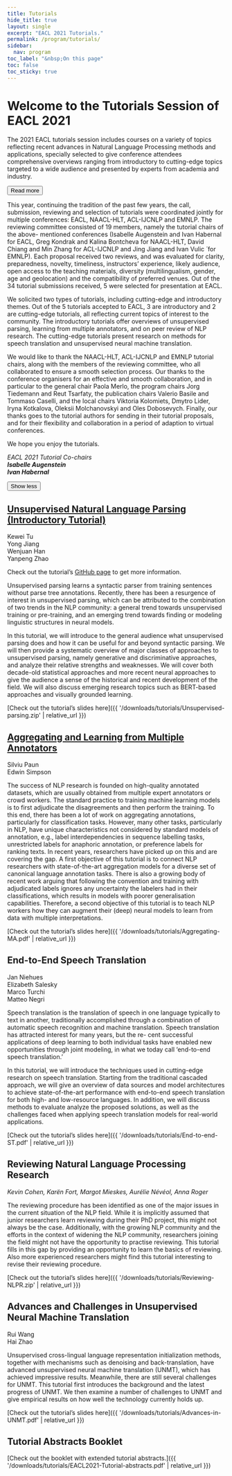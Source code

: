 ```yaml
---
title: Tutorials
hide_title: true
layout: single
excerpt: "EACL 2021 Tutorials."
permalink: /program/tutorials/
sidebar:
  nav: program
toc_label: "&nbsp;On this page"
toc: false
toc_sticky: true
---
```


# Welcome to the Tutorials Session of EACL 2021

<p>
  The 2021 EACL tutorials session includes courses on a variety of topics reflecting recent advances in Natural Language Processing methods and applications, specially selected to give conference attendees comprehensive overviews ranging from introductory to cutting-edge topics targeted to a wide audience and presented by experts from academia and industry.
</p>

<div class="collapse" markdown="0">
  <button class="expand-button simple-link">Read more</button>
  <div class="collapse-content">
    <p>
      This year, continuing the tradition of the past few years, the call, submission, reviewing and selection of tutorials were coordinated jointly for multiple conferences: EACL, NAACL-HLT, ACL-IJCNLP and EMNLP. The reviewing committee consisted of 19 members, namely the tutorial chairs of the above- mentioned conferences (Isabelle Augenstein and Ivan Habernal for EACL, Greg Kondrak and Kalina Bontcheva for NAACL-HLT, David Chiang and Min Zhang for ACL-IJCNLP and Jing Jiang and Ivan Vulic ́ for EMNLP). Each proposal received two reviews, and was evaluated for clarity, preparedness, novelty, timeliness, instructors’ experience, likely audience, open access to the teaching materials, diversity (multilingualism, gender, age and geolocation) and the compatibility of preferred venues. Out of the 34 tutorial submissions received, 5 were selected for presentation at EACL.
    </p>
    <p>
      We solicited two types of tutorials, including cutting-edge and introductory themes. Out of the 5 tutorials accepted to EACL, 3 are introductory and 2 are cutting-edge tutorials, all reflecting current topics of interest to the community. The introductory tutorials offer overviews of unsupervised parsing, learning from multiple annotators, and on peer review of NLP research. The cutting-edge tutorials present research on methods for speech translation and unsupervised neural machine translation.  
    </p>
    <p>
      We would like to thank the NAACL-HLT, ACL-IJCNLP and EMNLP tutorial chairs, along with the members of the reviewing committee, who all collaborated to ensure a smooth selection process. Our thanks to the conference organisers for an effective and smooth collaboration, and in particular to the general chair Paola Merlo, the program chairs Jorg Tiedemann and Reut Tsarfaty, the publication chairs Valerio Basile and Tommaso Caselli, and the local chairs Viktoria Kolomiets, Dmytro Lider, Iryna Kotkalova, Oleksii Molchanovskyi and Oles Dobosevych. Finally, our thanks goes to the tutorial authors for sending in their tutorial proposals, and for their flexibility and collaboration in a period of adaption to virtual conferences.  
    </p>
    <p>
      We hope you enjoy the tutorials.  
    </p>
    <p>
      <em>
        EACL 2021 Tutorial Co-chairs<br/>
        <strong>Isabelle Augenstein</strong><br/>
        <strong>Ivan Habernal</strong><br/>
      </em>
    </p>
  </div>
  <button class="collapse-button simple-link">Show less</button>
</div>

## [Unsupervised Natural Language Parsing (Introductory Tutorial)](https://github.com/tukw/unsupervised-parsing-tutorial)

<div class="cards--tutorials">
  <div class="card">
    <div class="card__content">
      <div class="card__image" id="kewei-tu">
      </div>
      <div class="card__text">
        Kewei Tu
      </div>
    </div>
  </div>
  <div class="card">
    <div class="card__content">
      <div class="card__image" id="yong-jiang">
      </div>
      <div class="card__text">
        Yong Jiang
      </div>
    </div>
  </div>
  <div class="card">
    <div class="card__content">
      <div class="card__image" id="wenjuan-han">
      </div>
      <div class="card__text">
         Wenjuan Han
      </div>
    </div>
  </div>
  <div class="card">
    <div class="card__content">
      <div class="card__image" id="yanpeng-zhao">
      </div>
      <div class="card__text">
        Yanpeng Zhao
      </div>
    </div>
  </div>
</div>

Check out the tutorial’s [GitHub page](https://github.com/tukw/unsupervised-parsing-tutorial) to get more information.

Unsupervised parsing learns a syntactic parser from training sentences without parse tree annotations. Recently, there has been a resurgence of interest in unsupervised parsing, which can be attributed to the combination of two trends in the NLP community: a general trend towards unsupervised training or pre-training, and an emerging trend towards finding or modeling linguistic structures in neural models.

In this tutorial, we will introduce to the general audience what unsupervised parsing does and how it can be useful for and beyond syntactic parsing. We will then provide a systematic overview of major classes of approaches to unsupervised parsing, namely generative and discriminative approaches, and analyze their relative strengths and weaknesses. We will cover both decade-old statistical approaches and more recent neural approaches to give the audience a sense of the historical and recent development of the field. We will also discuss emerging research topics such as BERT-based approaches and visually grounded learning.

[Check out the tutorial’s slides here]({{ '/downloads/tutorials/Unsupervised-parsing.zip' | relative_url }})

## [Aggregating and Learning from Multiple Annotators](https://sites.google.com/view/alma-tutorial)

<div class="cards--tutorials">
  <div class="card">
    <div class="card__content">
      <div class="card__image" id="silviu-paun">
      </div>
      <div class="card__text">
        Silviu Paun
      </div>
    </div>
  </div>
  <div class="card">
    <div class="card__content">
      <div class="card__image" id="edwin-simpson">
      </div>
      <div class="card__text">
        Edwin Simpson
      </div>
    </div>
  </div>
</div>

The success of NLP research is founded on high-quality annotated datasets, which are usually obtained from multiple expert annotators or crowd workers. The standard practice to training machine learning models is to first adjudicate the disagreements and then perform the training. To this end, there has been a lot of work on aggregating annotations, particularly for classification tasks. However, many other tasks, particularly in NLP, have unique characteristics not considered by standard models of annotation, e.g., label interdependencies in sequence labelling tasks, unrestricted labels for anaphoric annotation, or preference labels for ranking texts. In recent years, researchers have picked up on this and are covering the gap. A first objective of this tutorial is to connect NLP researchers with state-of-the-art aggregation models for a diverse set of canonical language annotation tasks. There is also a growing body of recent work arguing that following the convention and training with adjudicated labels ignores any uncertainty the labelers had in their classifications, which results in models with poorer generalisation capabilities. Therefore, a second objective of this tutorial is to teach NLP workers how they can augment their (deep) neural models to learn from data with multiple interpretations.

[Check out the tutorial’s slides here]({{ '/downloads/tutorials/Aggregating-MA.pdf' | relative_url }})

## End-to-End Speech Translation

<div class="cards--tutorials">
  <div class="card">
    <div class="card__content">
      <div class="card__image" id="jan-niehues">
      </div>
      <div class="card__text">
        Jan Niehues
      </div>
    </div>
  </div>
  <div class="card">
    <div class="card__content">
      <div class="card__image" id="elizabeth-salesky">
      </div>
      <div class="card__text">
        Elizabeth Salesky
      </div>
    </div>
  </div>
  <div class="card">
    <div class="card__content">
      <div class="card__image" id="marco-turchi">
      </div>
      <div class="card__text">
        Marco Turchi
      </div>
    </div>
  </div>
  <div class="card">
    <div class="card__content">
      <div class="card__image" id="matteo-negri">
      </div>
      <div class="card__text">
        Matteo Negri
      </div>
    </div>
  </div>
</div>

Speech translation is the translation of speech in one language typically to text in another, traditionally accomplished through a combination of automatic speech recognition and machine translation. Speech translation has attracted interest for many years, but the re- cent successful applications of deep learning to both individual tasks have enabled new opportunities through joint modeling, in what we today call ‘end-to-end speech translation.’

In this tutorial, we will introduce the techniques used in cutting-edge research on speech translation. Starting from the traditional cascaded approach, we will give an overview of data sources and model architectures to achieve state-of-the-art performance with end-to-end speech translation for both high- and low-resource languages. In addition, we will discuss methods to evaluate analyze the proposed solutions, as well as the challenges faced when applying speech translation models for real-world applications.

[Check out the tutorial’s slides here]({{ '/downloads/tutorials/End-to-end-ST.pdf' | relative_url }})

## Reviewing Natural Language Processing Research

_Kevin Cohen, Karën Fort, Margot Mieskes, Aurélie Névéol, Anna Roger_

The reviewing procedure has been identified as one of the major issues in the current situation of the NLP field. While it is implicitly assumed that junior researchers learn reviewing during their PhD project, this might not always be the case. Additionally, with the growing NLP community and the efforts in the context of widening the NLP community, researchers joining the field might not have the opportunity to practise reviewing. This tutorial fills in this gap by providing an opportunity to learn the basics of reviewing. Also more experienced researchers might find this tutorial interesting to revise their reviewing procedure.

[Check out the tutorial’s slides here]({{ '/downloads/tutorials/Reviewing-NLPR.zip' | relative_url }})

## Advances and Challenges in Unsupervised Neural Machine Translation

<div class="cards--tutorials">
  <div class="card">
    <div class="card__content">
      <div class="card__image" id="rui-wang">
      </div>
      <div class="card__text">
        Rui Wang
      </div>
    </div>
  </div>
  <div class="card">
    <div class="card__content">
      <div class="card__image" id="hai-zhao">
      </div>
      <div class="card__text">
        Hai Zhao
      </div>
    </div>
  </div>
</div>

Unsupervised cross-lingual language representation initialization methods, together with mechanisms such as denoising and back-translation, have advanced unsupervised neural machine translation (UNMT), which has achieved impressive results. Meanwhile, there are still several challenges for UNMT. This tutorial first introduces the background and the latest progress of UNMT. We then examine a number of challenges to UNMT and give empirical results on how well the technology currently holds up.

[Check out the tutorial’s slides here]({{ '/downloads/tutorials/Advances-in-UNMT.pdf' | relative_url }})

## Tutorial Abstracts Booklet

[Check out the booklet with extended tutorial abstracts.]({{ '/downloads/tutorials/EACL2021-Tutorial-abstracts.pdf' | relative_url }})
